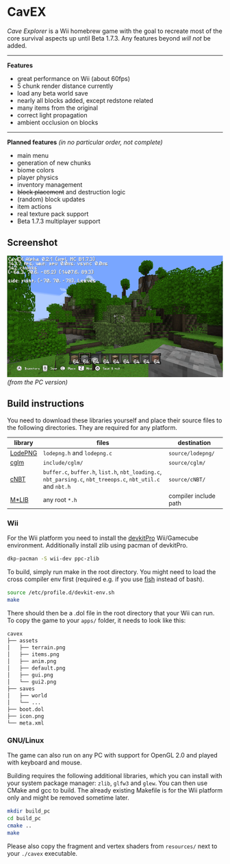 # CavEX

*Cave Explorer* is a Wii homebrew game with the goal to recreate most of the core survival aspects up until Beta 1.7.3. Any features beyond *will not* be added.

---

**Features**
* great performance on Wii (about 60fps)
* 5 chunk render distance currently
* load any beta world save
* nearly all blocks added, except redstone related
* many items from the original
* correct light propagation
* ambient occlusion on blocks

---

**Planned features** *(in no particular order, not complete)*
* main menu
* generation of new chunks
* biome colors
* player physics
* inventory management
* ~~block placement~~ and destruction logic
* (random) block updates
* item actions
* real texture pack support
* Beta 1.7.3 multiplayer support

## Screenshot

![ingame0](docs/ingame0.png)
*(from the PC version)*

## Build instructions

You need to download these libraries yourself and place their source files to the following directories. They are required for any platform.

| library | files | destination |
| --- | --- | --- |
| [LodePNG](https://github.com/lvandeve/lodepng) | `lodepng.h` and `lodepng.c` | `source/lodepng/` |
| [cglm](https://github.com/recp/cglm) | `include/cglm/` | `source/cglm/` |
| [cNBT](https://github.com/chmod222/cNBT) | `buffer.c`, `buffer.h`, `list.h`, `nbt_loading.c`, `nbt_parsing.c`, `nbt_treeops.c`, `nbt_util.c` and `nbt.h` | `source/cNBT/` |
| [M*LIB](https://github.com/P-p-H-d/mlib) | any root `*.h` | compiler include path |

### Wii

For the Wii platform you need to install the [devkitPro](https://devkitpro.org/wiki/Getting_Started) Wii/Gamecube environment. Additionally install zlib using pacman of devkitPro.

```bash
dkp-pacman -S wii-dev ppc-zlib
```

To build, simply run make in the root directory. You might need to load the cross compiler env first (required e.g. if you use [fish](https://fishshell.com/) instead of bash).

```bash
source /etc/profile.d/devkit-env.sh
make
```

There should then be a .dol file in the root directory that your Wii can run. To copy the game to your `apps/` folder, it needs to look like this:
```
cavex
├── assets
│   ├── terrain.png
│   ├── items.png
│   ├── anim.png
│   ├── default.png
│   ├── gui.png
│   └── gui2.png
├── saves
│   ├── world
│   └── ...
├── boot.dol
├── icon.png
└── meta.xml
```

### GNU/Linux

The game can also run on any PC with support for OpenGL 2.0 and played with keyboard and mouse.

Building requires the following additional libraries, which you can install with your system package manager: `zlib`, `glfw3` and `glew`. You can then use CMake and gcc to build. The already existing Makefile is for the Wii platform only and might be removed sometime later.

```bash
mkdir build_pc
cd build_pc
cmake ..
make
```

Please also copy the fragment and vertex shaders from `resources/` next to your `./cavex` executable.
